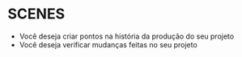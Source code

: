 # SCENES

- Você deseja criar pontos na história da produção do seu projeto
- Você deseja verificar mudanças feitas no seu projeto

